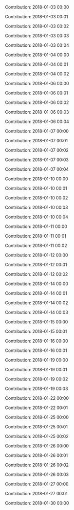 Contribution: 2018-01-03 00:00

Contribution: 2018-01-03 00:01

Contribution: 2018-01-03 00:02

Contribution: 2018-01-03 00:03

Contribution: 2018-01-03 00:04

Contribution: 2018-01-04 00:00

Contribution: 2018-01-04 00:01

Contribution: 2018-01-04 00:02

Contribution: 2018-01-06 00:00

Contribution: 2018-01-06 00:01

Contribution: 2018-01-06 00:02

Contribution: 2018-01-06 00:03

Contribution: 2018-01-06 00:04

Contribution: 2018-01-07 00:00

Contribution: 2018-01-07 00:01

Contribution: 2018-01-07 00:02

Contribution: 2018-01-07 00:03

Contribution: 2018-01-07 00:04

Contribution: 2018-01-10 00:00

Contribution: 2018-01-10 00:01

Contribution: 2018-01-10 00:02

Contribution: 2018-01-10 00:03

Contribution: 2018-01-10 00:04

Contribution: 2018-01-11 00:00

Contribution: 2018-01-11 00:01

Contribution: 2018-01-11 00:02

Contribution: 2018-01-12 00:00

Contribution: 2018-01-12 00:01

Contribution: 2018-01-12 00:02

Contribution: 2018-01-14 00:00

Contribution: 2018-01-14 00:01

Contribution: 2018-01-14 00:02

Contribution: 2018-01-14 00:03

Contribution: 2018-01-15 00:00

Contribution: 2018-01-15 00:01

Contribution: 2018-01-16 00:00

Contribution: 2018-01-16 00:01

Contribution: 2018-01-19 00:00

Contribution: 2018-01-19 00:01

Contribution: 2018-01-19 00:02

Contribution: 2018-01-19 00:03

Contribution: 2018-01-22 00:00

Contribution: 2018-01-22 00:01

Contribution: 2018-01-25 00:00

Contribution: 2018-01-25 00:01

Contribution: 2018-01-25 00:02

Contribution: 2018-01-26 00:00

Contribution: 2018-01-26 00:01

Contribution: 2018-01-26 00:02

Contribution: 2018-01-26 00:03

Contribution: 2018-01-27 00:00

Contribution: 2018-01-27 00:01

Contribution: 2018-01-30 00:00

